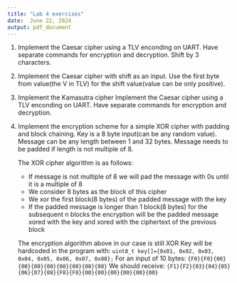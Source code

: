 ```yaml
---
title: "Lab 4 exercises"
date:  June 22, 2024
output: pdf_document
---
```


1. Implement the Caesar cipher using a TLV enconding on UART. Have separate commands for encryption and decryption. Shift by 3 characters.
2. Implement the Caesar cipher with shift as an input. Use the first byte from value(the V in TLV) for the shift value(value can be only positive).
3. Implement the Kamasutra cipher Implement the Caesar cipher using a TLV enconding on UART. Have separate commands for encryption and decryption.
4. Implement the encryption scheme for a simple XOR cipher with padding and block chaining. Key is a 8 byte input(can be any random value). Message can be any length between 1 and 32 bytes. Message needs to be padded if length is not multiple of 8.

    The XOR cipher algorithm is as follows:
    * If message is not multiple of 8 we will pad the message with 0s until it is a multiple of 8
    * We consider 8 bytes as the block of this cipher
    * We xor the first block(8 bytes) of the padded message with the key
    * If the padded message is longer than 1 block(8 bytes) for the subsequent n blocks the encryption will be the padded message xored with the key and xored with the ciphertext of the previous block

    The encryption algorithm above in our case is still XOR
    Key will be hardcoded in the program with:
    `uint8_t key[]={0x01, 0x02, 0x03, 0x04, 0x05, 0x06, 0x07, 0x08};`
    For an input of 10 bytes: `{F0}{F0}{00}{00}{00}{00}{00}{00}{08}{08}`
    We should receive: `{F1}{F2}{03}{04}{05}{06}{07}{08}{F8}{F8}{00}{00}{00}{00}{00}{00}`
